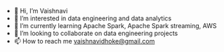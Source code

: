 - 👋 Hi, I’m Vaishnavi
- 👀 I’m interested in data engineering and data analytics
- 🌱 I’m currently learning Apache Spark, Apache Spark streaming, AWS 
- 💞️ I’m looking to collaborate on data engineering projects
- 📫 How to reach me vaishnavidhoke@gmail.com

<!---
vaishnavi1024/vaishnavi1024 is a ✨ special ✨ repository because its `README.md` (this file) appears on your GitHub profile.
You can click the Preview link to take a look at your changes.
--->
